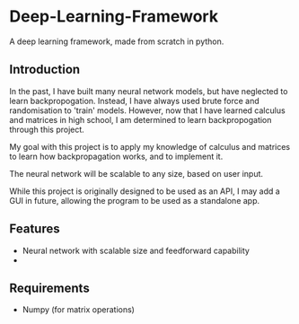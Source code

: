 
# Deep-Learning-Framework
A deep learning framework, made from scratch in python.

## Introduction
In the past, I have built many neural network models, but have neglected to learn backpropogation. Instead, I have always used brute force and randomisation to 'train' models. However, now that I have learned calculus and matrices in high school, I am determined to learn backpropogation through this project.

My goal with this project is to apply my knowledge of calculus and matrices to learn how backpropagation works, and to implement it.

The neural network will be scalable to any size, based on user input.

While this project is originally designed to be used as an API, I may add a GUI in future, allowing the program to be used as a standalone app.

## Features
 * Neural network with scalable size and feedforward capability
 * 

## Requirements
 * Numpy (for matrix operations)